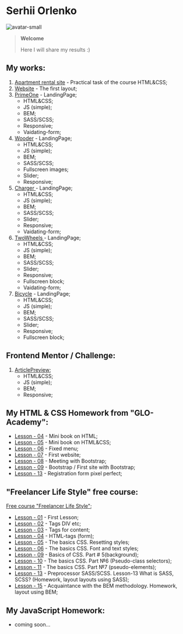 # Serhii Orlenko
![avatar-small](https://user-images.githubusercontent.com/57153786/86810656-6f5c8200-c07d-11ea-9839-c9671a1a0fbf.jpg)
> **Welcome**
>
> Here I will share my results :)

## My works: 
1. [Apartment rental site](https://grifano.github.io/my_works/flats_rents/) - Practical task of the course HTML&CSS;
2. [Website](https://grifano.github.io/my_works/be_original/) - The first layout;
3. [PrimeOne](https://grifano.github.io/PrimeOne/) - LandingPage;
    - HTML&CSS;
    - JS (simple);
    - BEM;
    - SASS/SCSS;
    - Responsive;
    - Vaidating-form;
4. [Wooder](https://grifano.github.io/wooder/) - LandingPage;
    - HTML&CSS;
    - JS (simple);
    - BEM;
    - SASS/SCSS;
    - Fullscreen images;
    - Slider;
    - Responsive;
5. [Charger ](https://grifano.github.io/charger/) - LandingPage;
    - HTML&CSS;
    - JS (simple);
    - BEM;
    - SASS/SCSS;
    - Slider;
    - Responsive;
    - Vaidating-form;
5. [TwoWheels ](https://grifano.github.io/TwoWheels/) - LandingPage;
    - HTML&CSS;
    - JS (simple);
    - BEM;
    - SASS/SCSS;
    - Slider;
    - Responsive;
    - Fullscreen block;
    - Vaidating-form;
6. [Bicycle](https://grifano.github.io/bike/) - LandingPage;
    - HTML&CSS;
    - JS (simple);
    - BEM;
    - SASS/SCSS;
    - Slider;
    - Responsive;
    - Fullscreen block;
    
## Frontend Mentor / Challenge:
1. [ArticlePreview](https://grifano.github.io/FrontendMentor/Challenge/ArticlePreview/index.html); 
    - HTML&CSS;
    - JS (simple);
    - BEM;
    - Responsive;

## My HTML & CSS Homework from "GLO-Academy":
- [Lesson - 04](https://grifano.github.io/my_homeworks/glo_academy/L04/) - Mini book on HTML;
- [Lesson - 05](https://grifano.github.io/my_homeworks/glo_academy/L05/) - Mini book on HTML&CSS;
- [Lesson - 06](https://grifano.github.io/my_homeworks/glo_academy/L06/) - Fixed menu;
- [Lesson - 07](https://grifano.github.io/my_homeworks/glo_academy/L07/) - First website;
- [Lesson - 08](https://grifano.github.io/my_homeworks/glo_academy/L08/) - Meeting with Bootstrap;
- [Lesson - 09](https://grifano.github.io/my_homeworks/glo_academy/L09/) - Bootstrap / First site with Bootstrap;
- [Lesson - 13](https://grifano.github.io/my_homeworks/glo_academy/L13/) - Registration form pixel perfect;

## "Freelancer Life Style" free course:
[Free course "Freelancer Life Style"](https://www.youtube.com/watch?v=z3GS5oYGq5U&list=PLM6XATa8CAG4F9nAIYNS5oAiPotxwLFIr);
- [Lesson - 01](https://grifano.github.io/my_homeworks/fls/01_my_first_project/my_first_project/) - First Lesson;
- [Lesson - 02](https://grifano.github.io/my_homeworks/fls/02_html_tags_1/html_tags_1/) - Tags DIV etc;
- [Lesson - 03](https://grifano.github.io/my_homeworks/fls/03_html_tags_2/html_tags_2/) - Tags for content;
- [Lesson - 04](https://grifano.github.io/my_homeworks/fls/04_html_tags_3/html_tags_3/) - HTML-tags (form);
- [Lesson - 05](https://grifano.github.io/my_homeworks/fls/05_css_1/css_1/) - The basics CSS. Resetting styles;
- [Lesson - 06](https://grifano.github.io/my_homeworks/fls/06_css_2/css_2/) - The basics CSS. Font and text styles;
- [Lesson - 09](https://grifano.github.io/my_homeworks/fls/09_css_5/css_5/homework.html) - Basics of CSS. Part # 5(background);
- [Lesson - 10](https://grifano.github.io/my_homeworks/fls/10_css_6/css_6/homework.html) - The basics CSS. Part №6 (Pseudo-class selectors);
- [Lesson - 11](https://grifano.github.io/my_homeworks/fls/11_css_7/css_7/homework.html) - The basics CSS. Part №7 (pseudo-elements);
- [Lesson - 13](https://grifano.github.io/my_homeworks/fls/13_hellosass/hellosass/homework.html) - Preprocessor SASS/SCSS. Lesson-13 What is SASS, SCSS? (Homework, layout layouts using SASS);
- [Lesson - 15](https://grifano.github.io/my_homeworks/fls/15_bem/bem/homework.html) - Acquaintance with the BEM methodology. Homework, layout using BEM;

## My JavaScript Homework:
- coming soon...